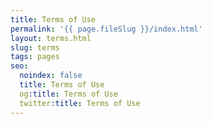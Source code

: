 ```yaml
---
title: Terms of Use
permalink: '{{ page.fileSlug }}/index.html'
layout: terms.html
slug: terms
tags: pages
seo:
  noindex: false
  title: Terms of Use
  og:title: Terms of Use
  twitter:title: Terms of Use
---
```



